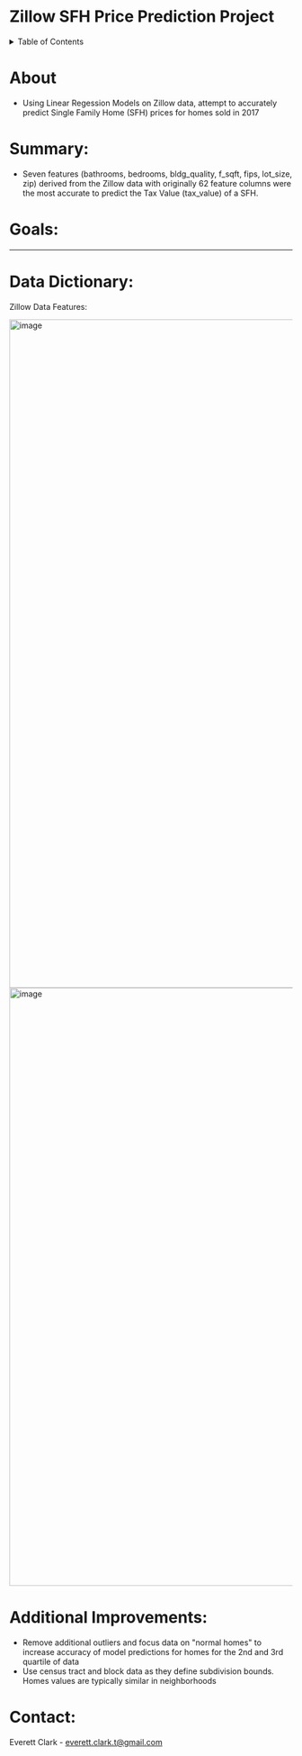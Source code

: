 # Zillow SFH Price Prediction Project

<!-- TABLE OF CONTENTS -->
<details>
  <summary>Table of Contents</summary>
  <ol>
    <li><a href="#about">About</a>
    <li><a href="#usage">Usage</a></li>
    <li><a href="#contact">Contact</a></li>
  </ol>
</details>
    
<!-- ABOUT -->
# About
- Using Linear Regession Models on Zillow data, attempt to accurately predict Single Family Home (SFH) prices for homes sold in 2017

# Summary:
- Seven features (bathrooms, bedrooms, bldg_quality, f_sqft, fips, lot_size, zip) derived from the Zillow data with originally 62 feature columns were the most accurate to predict the Tax Value (tax_value) of a SFH.

# Goals:
-----------
# Data Dictionary:

Zillow Data Features:

<img width="1187" alt="image" src="https://user-images.githubusercontent.com/98612085/189556700-b97d7450-bafa-47f8-81a5-10377050600a.png">

<img width="1062" alt="image" src="https://user-images.githubusercontent.com/98612085/189556238-f433cb25-1158-4a29-91bd-4f2b9dc58c55.png">

# Additional Improvements:
- Remove additional outliers and focus data on "normal homes" to increase accuracy of model predictions for homes for the 2nd and 3rd quartile of data
- Use census tract and block data as they define subdivision bounds. Homes values are typically similar in neighborhoods

# Contact:
Everett Clark - everett.clark.t@gmail.com

